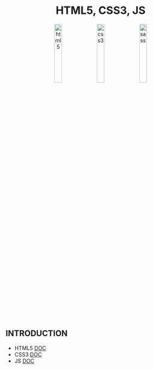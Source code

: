 <strong>
  <h1  align="center">HTML5, CSS3, JS</h1>
</strong>

<div align="center">
  <img src="https://nomadcoders.co/logos/html5.png" width= 20%; alt="html5" />
  &nbsp;
  <img src="https://nomadcoders.co/logos/css3.png" width= 20%; alt="css3" />
  &nbsp;
  <img src="https://d1telmomo28umc.cloudfront.net/media/public/badges/js.png" width= 20%; alt="sass" />
</div>

## **INTRODUCTION**
- HTML5 [DOC](https://hoseong511.github.io/frontEnd/HTML)
- CSS3 [DOC](https://hoseong511.github.io/frontEnd/CSS)
- JS [DOC](https://hoseong511.github.io/frontEnd/JS)
  
